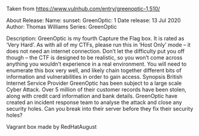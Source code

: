 Taken from https://www.vulnhub.com/entry/greenoptic-1,510/

About Release:
    Name: sunset: GreenOptic: 1
    Date release: 13 Jul 2020
    Author: Thomas Williams
    Series: GreenOptic

Description:
    GreenOptic is my fourth Capture the Flag box. It is rated as ‘Very Hard’. As with all of my CTFs, please run this in ‘Host Only’ mode – it does not need an internet connection.
    Don’t let the difficulty put you off though – the CTF is designed to be realistic, so you won’t come across anything you wouldn’t experience in a real environment.
    You will need to enumerate this box very well, and likely chain together different bits of information and vulnerabilities in order to gain access.
Synopsis
    British Internet Service Provider GreenOptic has been subject to a large scale Cyber Attack. Over 5 million of their customer records have been stolen, along with credit card information and bank details.
    GreenOptic have created an incident response team to analyse the attack and close any security holes. Can you break into their server before they fix their security holes?

Vagrant box made by RedHatAugust
